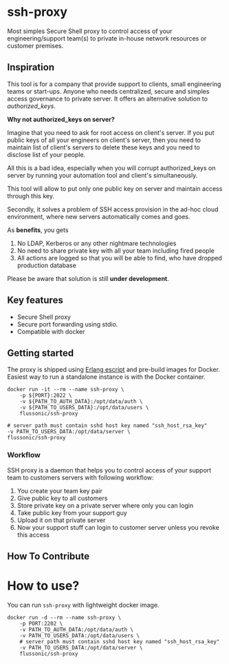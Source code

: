 # ssh-proxy

Most simples Secure Shell proxy to control access of your engineering/support team(s) to private in-house network resources or customer premises.


## Inspiration

This tool is for a company that provide support to clients, small engineering teams or start-ups. Anyone who needs centralized, secure and simples access governance to private server. It offers an alternative solution to *authorized_keys*.

**Why not authorized_keys on server?**

Imagine that you need to ask for root access on client's server. If you put public keys of all your engineers on client's server, then you need to maintain list of client's servers to delete these keys and you need to disclose list of your people.

All this is a bad idea, especially when you will corrupt authorized_keys on server by running your automation tool and client's simultaneously.

This tool will allow to put only one public key on server and maintain access through this key.

Secondly, it solves a problem of SSH access provision in the ad-hoc cloud environment, where new servers automatically comes and goes. 

As **benefits**, you gets

1. No LDAP, Kerberos or any other nightmare technologies
2. No need to share private key with all your team including fired people
3. All actions are logged so that you will be able to find, who have dropped production database

Please be aware that solution is still **under development**.


## Key features

* Secure Shell proxy
* Secure port forwarding using stdio.
* Compatible with docker


## Getting started

The proxy is shipped using [Erlang escript](escript) and pre-build images for Docker. Easiest way to run a standalone instance is with the Docker container.

```
docker run -it --rm --name ssh-proxy \
    -p ${PORT}:2022 \
    -v ${PATH_TO_AUTH_DATA}:/opt/data/auth \
    -v ${PATH_TO_USERS_DATA}:/opt/data/users \
    flussonic/ssh-proxy
```

    # server path must contain sshd host key named "ssh_host_rsa_key"
    -v PATH_TO_USERS_DATA:/opt/data/server \
    flussonic/ssh-proxy


### Workflow

SSH proxy is a daemon that helps you to control access of your support team to customers servers with following workflow:

1. You create your team key pair
2. Give public key to all customers
3. Store private key on a private server where only you can login
4. Take public key from your support guy
5. Upload it on that private server
6. Now your support stuff can login to customer server unless you revoke this access




## How To Contribute



# How to use?

You can run `ssh-proxy` with lightweight docker image.

```
docker run -d --rm --name ssh-proxy \
    -p PORT:2202 \
    -v PATH_TO_AUTH_DATA:/opt/data/auth \
    -v PATH_TO_USERS_DATA:/opt/data/users \
    # server path must contain sshd host key named "ssh_host_rsa_key"
    -v PATH_TO_USERS_DATA:/opt/data/server \
    flussonic/ssh-proxy
```



